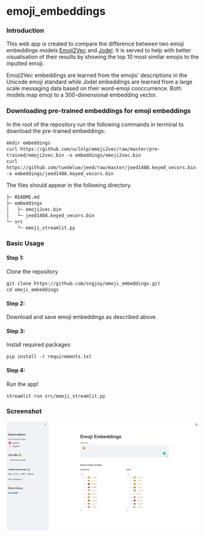 # emoji_embeddings

### Introduction
This web app is created to compare the difference between two emoji embeddings models [Emoji2Vec](https://arxiv.org/pdf/1609.08359.pdf) and [Jodel](https://arxiv.org/pdf/2006.01207.pdf). It is served to help with better visualisation of their results by showing the top 10 most similar emojis to the inputted emoji.

Emoji2Vec embeddings are learned from the emojis' descriptions in the Unicode emoji standard while Jodel embeddings are learned from a large scale messaging data based on their word-emoji cooccurrence. Both models map emoji to a 300-dimensional embedding vector.


### Downloading pre-trained embeddings for emoji embeddings 
In the root of the repository run the following commands in terminal to download the pre-trained embeddings:
```
mkdir embeddings
curl https://github.com/uclnlp/emoji2vec/raw/master/pre-trained/emoji2vec.bin -o embeddings/emoji2vec.bin
curl https://github.com/tuedelue/jeed/raw/master/jeed1488.keyed_vecors.bin -o embeddings/jeed1488.keyed_vecors.bin
```
The files should appear in the following directory.
```
├─ README.md
├─ embeddings
│   ├─ emoji2vec.bin
│   └─ jeed1488.keyed_vecors.bin
└─ src
    └─ emoji_streamlit.py
```

### Basic Usage
#### Step 1:
Clone the repository 
```
git clone https://github.com/sngjoy/emoji_embeddings.git
cd emoji_embeddings
```
#### Step 2:
Download and save emoji embeddings as described above.

#### Step 3:
Install required packages

```
pip install -r requirements.txt
```
#### Step 4: 
Run the app!
```
streamlit run src/emoji_streamlit.py
```

### Screenshot
![screenshot of app](screenshot.jpg)
